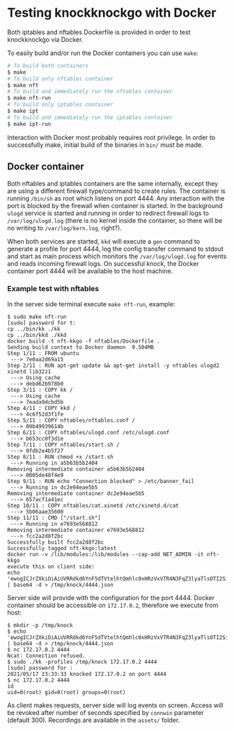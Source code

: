 # Testing knockknockgo with Docker

Both iptables and nftables Dockerfile is provided in order to test knockknockgo via Docker.

To easily build and/or run the Docker containers you can use `make`:
```sh
# To build both containers
$ make
# To build only nftables container
$ make nft
# To build and immediately run the nftables container
$ make nft-run
# To build only iptables container
$ make ipt
# To build and immediately run the iptables container
$ make ipt-run
```

Interaction with Docker most probably requires root privilege. In order to successfully make, initial build of the binaries in `bin/` must be made.

## Docker container

Both nftables and iptables containers are the same internally, except they are using a different firewall type/command to create rules. The container is running `/bin/sh` as root which listens on port 4444. Any interaction with the port is blocked by the firewall when container is started. In the background `ulogd` service is started and running in order to redirect firewall logs to `/var/log/ulogd.log` (there is no kernel inside the container, so there will be no writing to `/var/log/kern.log`, right?).

When both services are started, `kkd` will execute a `gen` command to generate a profile for port 4444, log the config transfer command to stdout and start as main process which monitors the `/var/log/ulogd.log` for events and reads incoming firewall logs. On successful knock, the Docker container port 4444 will be available to the host machine.

### Example test with nftables

In the server side terminal execute `make nft-run`, example:
```
$ sudo make nft-run
[sudo] password for t: 
cp ../bin/kk ./kk
cp ../bin/kkd ./kkd
docker build -t nft-kkgo -f nftables/Dockerfile .
Sending build context to Docker daemon  9.504MB
Step 1/11 : FROM ubuntu
 ---> 7e0aa2d69a15
Step 2/11 : RUN apt-get update && apt-get install -y nftables ulogd2 xinetd lib32z1
 ---> Using cache
 ---> debd62b978b0
Step 3/11 : COPY kk /
 ---> Using cache
 ---> 7eada9dcbd5b
Step 4/11 : COPY kkd /
 ---> 4c6f52d3f1fe
Step 5/11 : COPY nftables/nftables.conf /
 ---> 09b49939614b
Step 6/11 : COPY nftables/ulogd.conf /etc/ulogd.conf
 ---> b653cc0f3d1e
Step 7/11 : COPY nftables/start.sh /
 ---> 0fdb2e4b5f27
Step 8/11 : RUN chmod +x /start.sh
 ---> Running in a5b63b5b2404
Removing intermediate container a5b63b5b2404
 ---> 0005de48f4e9
Step 9/11 : RUN echo "Connection blocked" > /etc/banner_fail
 ---> Running in dc2e94eae5b5
Removing intermediate container dc2e94eae5b5
 ---> 657acf1a41ec
Step 10/11 : COPY nftables/cat.xinetd /etc/xinetd.d/cat
 ---> 5b06aae35600
Step 11/11 : CMD ["/start.sh"]
 ---> Running in e7693e568812
Removing intermediate container e7693e568812
 ---> fcc2a2d8f2bc
Successfully built fcc2a2d8f2bc
Successfully tagged nft-kkgo:latest
docker run -v /lib/modules:/lib/modules --cap-add NET_ADMIN -it nft-kkgo
execute this on client side:
echo 'ewogICJrZXkiOiAiUVRRdkd6YnF5dTVtelhtQmhlc0xHRzVxVTR4N3FqZ3lyaTlsOTI2Si8vYz0iLAogICJuc2FsdCI6ICJudXd5U0RxTFdJT2RhZGllVjlJS3AzdDhDWEZOZDR3Uk4zQmxiZ3k5MkhJPSIsCiAgImNvdW50ZXIiOiAxLAogICJjaXBoZXIiOiAwLAogICJjb25ud2luIjogMzAwCn0=' | base64 -d > /tmp/knock/4444.json
```

Server side will provide with the configuration for the port 4444. Docker container should be accessible on `172.17.0.2`, therefore we execute from host:
```
$ mkdir -p /tmp/knock
$ echo 'ewogICJrZXkiOiAiUVRRdkd6YnF5dTVtelhtQmhlc0xHRzVxVTR4N3FqZ3lyaTlsOTI2Si8vYz0iLAogICJuc2FsdCI6ICJudXd5U0RxTFdJT2RhZGllVjlJS3AzdDhDWEZOZDR3Uk4zQmxiZ3k5MkhJPSIsCiAgImNvdW50ZXIiOiAxLAogICJjaXBoZXIiOiAwLAogICJjb25ud2luIjogMzAwCn0=' | base64 -d > /tmp/knock/4444.json
$ nc 172.17.0.2 4444
Ncat: Connection refused.
$ sudo ./kk -profiles /tmp/knock 172.17.0.2 4444
[sudo] password for : 
2021/05/17 23:33:33 knocked 172.17.0.2 on port 4444
$ nc 172.17.0.2 4444
id
uid=0(root) gid=0(root) groups=0(root)
```

As client makes requests, server side will log events on screen. Access will be revoked after number of seconds specified by `connwin` parameter (default 300). Recordings are available in the `assets/` folder.